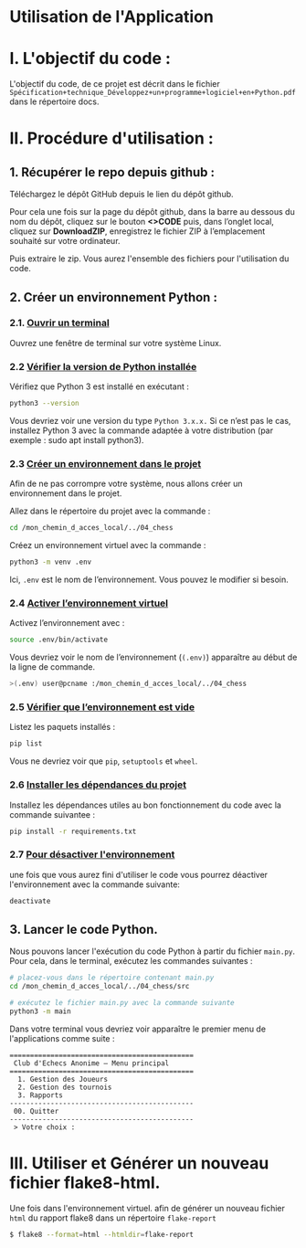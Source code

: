 # Utilisation de l'Application

# I. L'objectif du code :

L'objectif du code, de ce projet est décrit dans le fichier ```Spécification+technique_Développez+un+programme+logiciel+en+Python.pdf``` dans le répertoire docs.

# II. Procédure d'utilisation :

## 1. Récupérer le repo depuis github :

Téléchargez le dépôt GitHub depuis le lien du dépôt github.

Pour cela une fois sur la page du dépôt github, dans la barre au dessous du nom du dépôt, cliquez sur le bouton **<>CODE** puis, dans l’onglet local, cliquez sur  **DownloadZIP**,
enregistrez le fichier ZIP à l’emplacement souhaité sur votre ordinateur.

Puis extraire le zip. Vous aurez l'ensemble des fichiers pour l'utilisation du code.

## 2.  Créer un environnement Python :

### 2.1. <ins>Ouvrir un terminal</ins>
Ouvrez une fenêtre de terminal sur votre système Linux.

### 2.2 <ins>Vérifier la version de Python installée</ins>
Vérifiez que Python 3 est installé en exécutant :
```bash
python3 --version
```
Vous devriez voir une version du type ` Python 3.x.x. `
Si ce n’est pas le cas, installez Python 3 avec la commande adaptée à votre distribution (par exemple : sudo apt install python3).

### 2.3 <ins>Créer un environnement dans le projet</ins>
Afin de ne pas corrompre votre système, nous allons créer un environnement dans le projet.

Allez dans le répertoire du projet avec la commande :
```bash
cd /mon_chemin_d_acces_local/../04_chess
```

Créez un environnement virtuel avec la commande :
```bash
python3 -m venv .env
```
Ici, `.env` est le nom de l’environnement. Vous pouvez le modifier si besoin.

### 2.4 <ins>Activer l’environnement virtuel</ins>

Activez l’environnement avec :
```bash
source .env/bin/activate
```

Vous devriez voir le nom de l’environnement (`(.env)`) apparaître au début de la ligne de commande.
```bash
>(.env) user@pcname :/mon_chemin_d_acces_local/../04_chess
```

### 2.5 <ins>Vérifier que l’environnement est vide</ins>
Listez les paquets installés :
```bash
pip list
```

Vous ne devriez voir que `pip`, `setuptools` et `wheel`.

### 2.6 <ins>Installer les dépendances du projet</ins>
Installez les dépendances utiles au bon fonctionnement du code avec la commande suivantee :
```bash
pip install -r requirements.txt
```

### 2.7 <ins>Pour désactiver l'environnement</ins>
une fois que vous aurez fini d'utiliser le code vous pourrez déactiver l'environnement avec la commande suivante:
```bash
deactivate
```

## 3. Lancer le code Python.

Nous pouvons lancer l'exécution du code Python à partir du fichier `main.py`.  
Pour cela, dans le terminal, exécutez les commandes suivantes :

```bash
# placez-vous dans le répertoire contenant main.py
cd /mon_chemin_d_acces_local/../04_chess/src

# exécutez le fichier main.py avec la commande suivante
python3 -m main
```
Dans votre terminal vous devriez voir apparaître le premier menu de l'applications comme suite :

```
=============================================
 Club d'Echecs Anonime — Menu principal
=============================================
  1. Gestion des Joueurs
  2. Gestion des tournois
  3. Rapports
---------------------------------------------
 00. Quitter
---------------------------------------------
 > Votre choix :
```

#  III. Utiliser et Générer un nouveau fichier flake8-html.   

Une fois dans l'environnement virtuel. afin de générer un nouveau fichier ```html``` du rapport flake8 dans un répertoire ```flake-report```

```bash
$ flake8 --format=html --htmldir=flake-report
```

